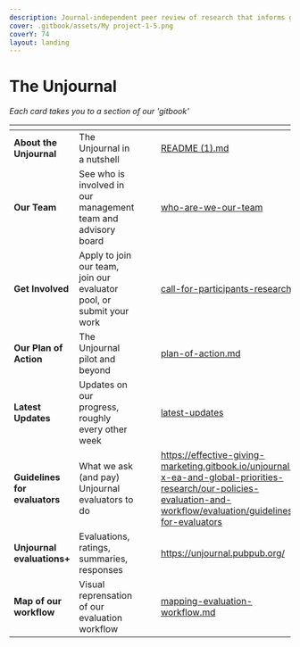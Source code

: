 ```yaml
---
description: Journal-independent peer review of research that informs global priorities
cover: .gitbook/assets/My project-1-5.png
coverY: 74
layout: landing
---
```


# The Unjournal

_Each card takes you to a section of our 'gitbook'_&#x20;

<table data-view="cards"><thead><tr><th></th><th></th><th data-hidden></th><th data-hidden data-card-cover data-type="files"></th><th data-hidden data-card-target data-type="content-ref"></th></tr></thead><tbody><tr><td><strong>About the Unjournal</strong></td><td>The Unjournal in a nutshell</td><td></td><td></td><td><a href="README (1).md">README (1).md</a></td></tr><tr><td><strong>Our Team</strong></td><td>See who is involved in our management team and advisory board</td><td></td><td></td><td><a href="readme/discussion-team/who-are-we-our-team/">who-are-we-our-team</a></td></tr><tr><td><strong>Get Involved</strong></td><td>Apply to join our team, join our evaluator pool, or submit your work</td><td></td><td></td><td><a href="readme/call-for-participants-research/">call-for-participants-research</a></td></tr><tr><td><strong>Our Plan of Action</strong></td><td>The Unjournal pilot and beyond</td><td></td><td></td><td><a href="readme/plan-of-action.md">plan-of-action.md</a></td></tr><tr><td><strong>Latest Updates</strong></td><td>Updates on our progress, roughly every other week</td><td></td><td></td><td><a href="readme/latest-updates/">latest-updates</a></td></tr><tr><td><strong>Guidelines for evaluators</strong></td><td>What we ask (and pay) Unjournal evaluators to do</td><td></td><td></td><td><a href="https://effective-giving-marketing.gitbook.io/unjournal-x-ea-and-global-priorities-research/our-policies-evaluation-and-workflow/evaluation/guidelines-for-evaluators">https://effective-giving-marketing.gitbook.io/unjournal-x-ea-and-global-priorities-research/our-policies-evaluation-and-workflow/evaluation/guidelines-for-evaluators</a></td></tr><tr><td><strong>Unjournal evaluations+</strong></td><td>Evaluations, ratings, summaries, responses</td><td></td><td></td><td><a href="https://unjournal.pubpub.org/">https://unjournal.pubpub.org/</a></td></tr><tr><td><strong>Map of our workflow</strong></td><td>Visual reprensation of our evaluation workflow</td><td></td><td></td><td><a href="our-policies-evaluation-and-workflow/mapping-evaluation-workflow.md">mapping-evaluation-workflow.md</a></td></tr></tbody></table>

